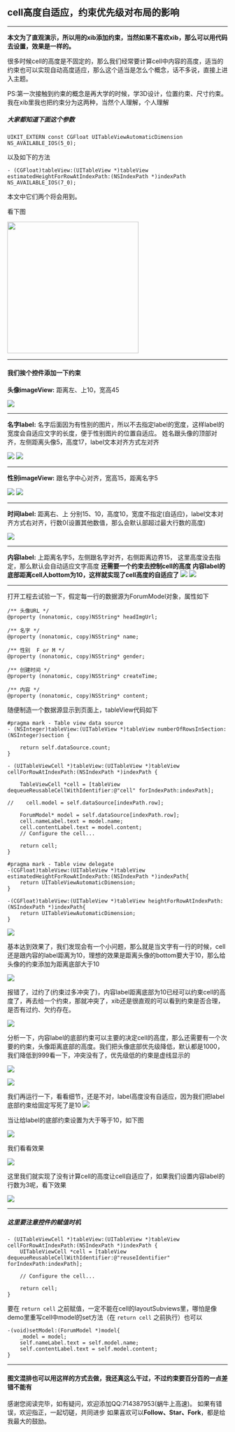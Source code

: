 ## cell高度自适应，约束优先级对布局的影响
************
**本文为了直观演示，所以用的xib添加约束，当然如果不喜欢xib，那么可以用代码去设置，效果是一样的。**

很多时候cell的高度是不固定的，那么我们经常要计算cell中内容的高度，适当的约束也可以实现自动高度适应，那么这个适当是怎么个概念，话不多说，直接上进入主题。

PS:第一次接触到约束的概念是再大学的时候，学3D设计，位置约束、尺寸约束。我在xib里我也把约束分为这两种，当然个人理解，个人理解

##### 大家都知道下面这个参数 
```
UIKIT_EXTERN const CGFloat UITableViewAutomaticDimension NS_AVAILABLE_IOS(5_0);
```
以及如下的方法
```
- (CGFloat)tableView:(UITableView *)tableView estimatedHeightForRowAtIndexPath:(NSIndexPath *)indexPath NS_AVAILABLE_IOS(7_0);
```
本文中它们两个将会用到。

看下图

<img src = "image/1.png" width = "300">

***

#### 我们挨个控件添加一下约束

**头像imageView:**
距离左、上10，宽高45

![](image/2.png)
*****

**名字label:**
名字后面因为有性别的图片，所以不去指定label的宽度，这样label的宽度会自适应文字的长度，便于性别图片的位置自适应。
姓名跟头像的顶部对齐，左侧距离头像5，高度17，label文本对齐方式左对齐

![](image/3.png)
![](image/4.png)
***
**性别imageView:**
跟名字中心对齐，宽高15，距离名字5

![](image/5.png)
![](image/6.png)
***

**时间label:**
距离右、上 分别15、10，高度10，宽度不指定(自适应)，label文本对齐方式右对齐，行数0(设置其他数值，那么会默认部超过最大行数的高度)

![](image/7.png)
***
**内容label:**
上距离名字5，左侧跟名字对齐，右侧距离边界15，
这里高度没去指定，那么默认会自动适应文字高度
**还需要一个约束去控制cell的高度 内容label的底部距离cell人bottom为10，这样就实现了cell高度的自适应了**
![](image/8.png)
![](image/9.png)
***
打开工程去试验一下，假定每一行的数据源为ForumModel对象，属性如下

```
/** 头像URL */
@property (nonatomic, copy)NSString* headImgUrl;

/** 名字 */
@property (nonatomic, copy)NSString* name;

/** 性别  F or M */
@property (nonatomic, copy)NSString* gender;

/** 创建时间 */
@property (nonatomic, copy)NSString* createTime;

/** 内容 */
@property (nonatomic, copy)NSString* content;
```

随便制造一个数据源显示到页面上，tableView代码如下

```
#pragma mark - Table view data source
- (NSInteger)tableView:(UITableView *)tableView numberOfRowsInSection:(NSInteger)section {

    return self.dataSource.count;
}

- (UITableViewCell *)tableView:(UITableView *)tableView cellForRowAtIndexPath:(NSIndexPath *)indexPath {
    
    TableViewCell *cell = [tableView dequeueReusableCellWithIdentifier:@"cell" forIndexPath:indexPath];
    
//    cell.model = self.dataSource[indexPath.row];
 
    ForumModel* model = self.dataSource[indexPath.row];
    cell.nameLabel.text = model.name;
    cell.contentLabel.text = model.content;
    // Configure the cell...
    
    return cell;
}

#pragma mark - Table view delegate
-(CGFloat)tableView:(UITableView *)tableView estimatedHeightForRowAtIndexPath:(NSIndexPath *)indexPath{
    return UITableViewAutomaticDimension;
}

-(CGFloat)tableView:(UITableView *)tableView heightForRowAtIndexPath:(NSIndexPath *)indexPath{
    return UITableViewAutomaticDimension;
}
```

![](image/10.png)

基本达到效果了，我们发现会有一个小问题，那么就是当文字有一行的时候，cell还是跟内容的label距离为10，理想的效果是距离头像的bottom要大于10，那么给头像的约束添加为距离底部大于10

![](image/11.png)

报错了，过约了(约束过多冲突了)，内容label距离底部为10已经可以约束cell的高度了，再去给一个约束，那就冲突了，xib还是很直观的可以看到约束是否合理，是否有过约、欠约存在。

![](image/12.png)

分析一下，内容label的底部约束可以主要的决定cell的高度，那么还需要有一个次要的约束，头像距离底部的高度。我们把头像底部优先级降低，默认都是1000，我们降低到999看一下，冲突没有了，优先级低的约束是虚线显示的

![](image/13.png)


![](image/14.png)


我们再运行一下，看看细节，还是不对，label高度没有自适应，因为我们把label底部约束给固定写死了是10
![](image/15.png)

当让给label的底部约束设置为大于等于10，如下图

![](image/16.png)

我们看看效果

![](image/17.png)

这里我们就实现了没有计算cell的高度让cell自适应了，如果我们设置内容label的行数为3呢，看下效果

![](image/18.png)

********

##### 这里要注意控件的赋值时机

```
- (UITableViewCell *)tableView:(UITableView *)tableView cellForRowAtIndexPath:(NSIndexPath *)indexPath {
    UITableViewCell *cell = [tableView dequeueReusableCellWithIdentifier:@"reuseIdentifier" forIndexPath:indexPath];
    
    // Configure the cell...
    
    return cell;
}

```

要在 `return cell` 之前赋值，一定不能在cell的layoutSubviews里，哪怕是像demo里重写cell中model的set方法（在 `return cell` 之前执行）也可以

```
-(void)setModel:(ForumModel *)model{
    _model = model;
    self.nameLabel.text = self.model.name;
    self.contentLabel.text = self.model.content;
}
```

******

#### 图文混排也可以用这样的方式去做，我还真这么干过，不过约束要百分百的一点差错不能有

感谢您阅读完毕，如有疑问，欢迎添加QQ:714387953(蜗牛上高速)。
如果有错误，欢迎指正，一起切磋，共同进步
如果喜欢可以**Follow、Star、Fork**，都是给我最大的鼓励。




